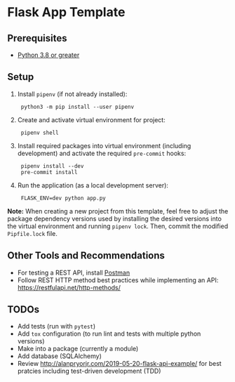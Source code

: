 # Flask App Template

## Prerequisites

- [Python 3.8 or greater](https://www.python.org/downloads/)

## Setup

1. Install `pipenv` (if not already installed):

		python3 -m pip install --user pipenv

2. Create and activate virtual environment for project:

		pipenv shell

3. Install required packages into virtual environment (including development)
   and activate the required `pre-commit` hooks:

		pipenv install --dev
		pre-commit install

4. Run the application (as a local development server):

		FLASK_ENV=dev python app.py


**Note:** When creating a new project from this template, feel free to adjust 
the package dependency versions used by installing the desired versions into 
the virtual environment and running `pipenv lock`. Then, commit the modified 
`Pipfile.lock` file. 

## Other Tools and Recommendations

- For testing a REST API, install [Postman](https://www.getpostman.com/downloads/)
- Follow REST HTTP method best practices while implementing an API: 
  https://restfulapi.net/http-methods/  

## TODOs

- Add tests (run with `pytest`)
- Add `tox` configuration (to run lint and tests with multiple python versions)
- Make into a package (currently a module)
- Add database (SQLAlchemy)
- Review http://alanpryorjr.com/2019-05-20-flask-api-example/ for best pratcies 
  including test-driven development (TDD)
